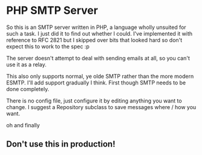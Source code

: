 # PHP SMTP Server

So this is an SMTP server written in PHP, a language wholly unsuited for such a task. I just did it to find out whether I could.
I've implemented it with reference to RFC 2821 but I skipped over bits that looked hard so don't expect this to work to the spec :p

The server doesn't attempt to deal with sending emails at all, so you can't use it as a relay.

This also only supports normal, ye olde SMTP rather than the more modern ESMTP. I'll add support gradually I think. First though SMTP needs to be done completely.

There is no config file, just configure it by editing anything you want to change. I suggest a Repository subclass to save messages where / how you want.

oh and finally

## Don't use this in production!